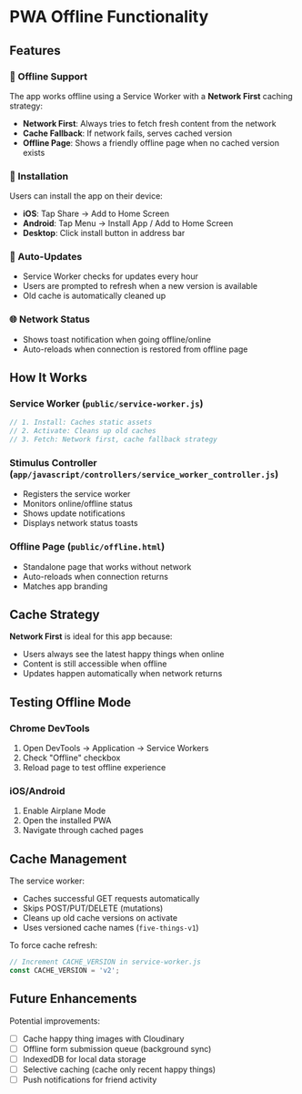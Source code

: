 # PWA Offline Functionality

## Features

### 🔌 Offline Support
The app works offline using a Service Worker with a **Network First** caching strategy:

- **Network First**: Always tries to fetch fresh content from the network
- **Cache Fallback**: If network fails, serves cached version
- **Offline Page**: Shows a friendly offline page when no cached version exists

### 📱 Installation
Users can install the app on their device:
- **iOS**: Tap Share → Add to Home Screen
- **Android**: Tap Menu → Install App / Add to Home Screen
- **Desktop**: Click install button in address bar

### 🔄 Auto-Updates
- Service Worker checks for updates every hour
- Users are prompted to refresh when a new version is available
- Old cache is automatically cleaned up

### 🌐 Network Status
- Shows toast notification when going offline/online
- Auto-reloads when connection is restored from offline page

## How It Works

### Service Worker (`public/service-worker.js`)
```javascript
// 1. Install: Caches static assets
// 2. Activate: Cleans up old caches
// 3. Fetch: Network first, cache fallback strategy
```

### Stimulus Controller (`app/javascript/controllers/service_worker_controller.js`)
- Registers the service worker
- Monitors online/offline status
- Shows update notifications
- Displays network status toasts

### Offline Page (`public/offline.html`)
- Standalone page that works without network
- Auto-reloads when connection returns
- Matches app branding

## Cache Strategy

**Network First** is ideal for this app because:
- Users always see the latest happy things when online
- Content is still accessible when offline
- Updates happen automatically when network returns

## Testing Offline Mode

### Chrome DevTools
1. Open DevTools → Application → Service Workers
2. Check "Offline" checkbox
3. Reload page to test offline experience

### iOS/Android
1. Enable Airplane Mode
2. Open the installed PWA
3. Navigate through cached pages

## Cache Management

The service worker:
- Caches successful GET requests automatically
- Skips POST/PUT/DELETE (mutations)
- Cleans up old cache versions on activate
- Uses versioned cache names (`five-things-v1`)

To force cache refresh:
```javascript
// Increment CACHE_VERSION in service-worker.js
const CACHE_VERSION = 'v2';
```

## Future Enhancements

Potential improvements:
- [ ] Cache happy thing images with Cloudinary
- [ ] Offline form submission queue (background sync)
- [ ] IndexedDB for local data storage
- [ ] Selective caching (cache only recent happy things)
- [ ] Push notifications for friend activity
